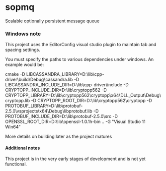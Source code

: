sopmq
=====

Scalable optionally persistent message queue

### Windows note

This project uses the EditorConfig visual studio plugin to maintain tab and spacing settings.

You must specify the paths to various dependencies under windows. An example would be:

cmake -D LIBCASSANDRA_LIBRARY=D:\lib\cpp-driver\build\Debug\cassandra.lib -D LIBCASSANDRA_INCLUDE_DIR=D:\lib\cpp-driver\include -D CRYPTOPP_INCLUDE_DIR=D:\lib\cryptopp562 -D CRYPTOPP_LIBRARY=D:\lib\cryptopp562\cryptopp\x64\DLL_Output\Debug\cryptopp.lib -D CRYPTOPP_ROOT_DIR=D:\lib\cryptopp562\cryptopp -D PROTOBUF_LIBRARY=D:\lib\protobuf-2.5.0\vsprojects\x64\Debug\libprotobuf.lib -D PROTOBUF_INCLUDE_DIR=D:\lib\protobuf-2.5.0\src -D OPENSSL_ROOT_DIR=D:\lib\openssl-1.0.1h-bin .. -G "Visual Studio 11 Win64"

More details on building later as the project matures

#### Additional notes

This project is in the very early stages of development and is not yet functional.